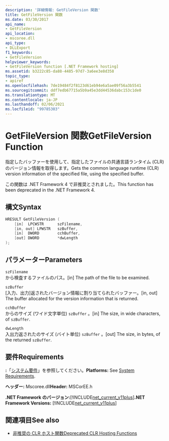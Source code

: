 ```yaml
---
description: '詳細情報: GetFileVersion 関数'
title: GetFileVersion 関数
ms.date: 03/30/2017
api_name:
- GetFileVersion
api_location:
- mscoree.dll
api_type:
- DLLExport
f1_keywords:
- GetFileVersion
helpviewer_keywords:
- GetFileVersion function [.NET Framework hosting]
ms.assetid: b3222c85-da88-4485-97d7-3a6ee3e8d358
topic_type:
- apiref
ms.openlocfilehash: 7de19484f2f8123d61eb94e6a5ae09f56a3b5541
ms.sourcegitcommit: ddf7edb67715a5b9a45e3dd44536dabc153c1de0
ms.translationtype: MT
ms.contentlocale: ja-JP
ms.lasthandoff: 02/06/2021
ms.locfileid: "99785303"
---
```

# <a name="getfileversion-function"></a><span data-ttu-id="dc1d0-103">GetFileVersion 関数</span><span class="sxs-lookup"><span data-stu-id="dc1d0-103">GetFileVersion Function</span></span>

<span data-ttu-id="dc1d0-104">指定したバッファーを使用して、指定したファイルの共通言語ランタイム (CLR) のバージョン情報を取得します。</span><span class="sxs-lookup"><span data-stu-id="dc1d0-104">Gets the common language runtime (CLR) version information of the specified file, using the specified buffer.</span></span>  
  
 <span data-ttu-id="dc1d0-105">この関数は .NET Framework 4 で非推奨とされました。</span><span class="sxs-lookup"><span data-stu-id="dc1d0-105">This function has been deprecated in the .NET Framework 4.</span></span>  
  
## <a name="syntax"></a><span data-ttu-id="dc1d0-106">構文</span><span class="sxs-lookup"><span data-stu-id="dc1d0-106">Syntax</span></span>  
  
```cpp  
HRESULT GetFileVersion (  
    [in]  LPCWSTR      szFilename,
    [in, out] LPWSTR   szBuffer,
    [in]  DWORD        cchBuffer,
    [out] DWORD        *dwLength  
);  
```  
  
## <a name="parameters"></a><span data-ttu-id="dc1d0-107">パラメーター</span><span class="sxs-lookup"><span data-stu-id="dc1d0-107">Parameters</span></span>  

 `szFilename`  
 <span data-ttu-id="dc1d0-108">から検査するファイルのパス。</span><span class="sxs-lookup"><span data-stu-id="dc1d0-108">[in] The path of the file to be examined.</span></span>  
  
 `szBuffer`  
 <span data-ttu-id="dc1d0-109">[入力、出力]返されたバージョン情報に割り当てられたバッファー。</span><span class="sxs-lookup"><span data-stu-id="dc1d0-109">[in, out] The buffer allocated for the version information that is returned.</span></span>  
  
 `cchBuffer`  
 <span data-ttu-id="dc1d0-110">からのサイズ (ワイド文字単位) `szBuffer` 。</span><span class="sxs-lookup"><span data-stu-id="dc1d0-110">[in] The size, in wide characters, of `szBuffer`.</span></span>  
  
 `dwLength`  
 <span data-ttu-id="dc1d0-111">入出力返されたのサイズ (バイト単位) `szBuffer` 。</span><span class="sxs-lookup"><span data-stu-id="dc1d0-111">[out] The size, in bytes, of the returned `szBuffer`.</span></span>  
  
## <a name="requirements"></a><span data-ttu-id="dc1d0-112">要件</span><span class="sxs-lookup"><span data-stu-id="dc1d0-112">Requirements</span></span>  

 <span data-ttu-id="dc1d0-113">**:**「[システム要件](../../get-started/system-requirements.md)」を参照してください。</span><span class="sxs-lookup"><span data-stu-id="dc1d0-113">**Platforms:** See [System Requirements](../../get-started/system-requirements.md).</span></span>  
  
 <span data-ttu-id="dc1d0-114">**ヘッダー:** Mscoree.dll</span><span class="sxs-lookup"><span data-stu-id="dc1d0-114">**Header:** MSCorEE.h</span></span>  
  
 <span data-ttu-id="dc1d0-115">**.NET Framework のバージョン:**[!INCLUDE[net_current_v11plus](../../../../includes/net-current-v11plus-md.md)]</span><span class="sxs-lookup"><span data-stu-id="dc1d0-115">**.NET Framework Versions:** [!INCLUDE[net_current_v11plus](../../../../includes/net-current-v11plus-md.md)]</span></span>  
  
## <a name="see-also"></a><span data-ttu-id="dc1d0-116">関連項目</span><span class="sxs-lookup"><span data-stu-id="dc1d0-116">See also</span></span>

- [<span data-ttu-id="dc1d0-117">非推奨の CLR ホスト関数</span><span class="sxs-lookup"><span data-stu-id="dc1d0-117">Deprecated CLR Hosting Functions</span></span>](deprecated-clr-hosting-functions.md)
